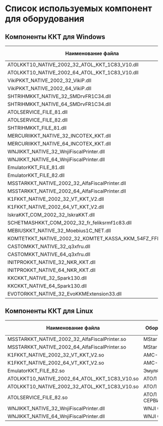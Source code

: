 # Список используемых компонент для оборудования #

## **Компоненты ККТ для Windows** ##

 Наименование файла | Оборудование | Разрядность клиента 1с| Ревизия | Версия
---------|----------|---------|---------|---------
ATOLKKT10_NATIVE_2002_32_ATOL_KKT_1C83_V10.dll | АТОЛ | 32x | 3002 | 10.9.0.0 | 12.08.2021
ATOLKKT10_NATIVE_2002_64_ATOL_KKT_1C83_V10.dll | АТОЛ | 64x | 3002 | 10.9.0.0 | 12.08.2021
VikiPKKT_NATIVE_2002_32_VikiP.dll | ВИКИ ПРИНТ\ ПИРИТ | 32x | 3002 | 1.5.0.15 | 12.08.2021
VikiPKKT_NATIVE_2002_64_VikiP.dll | ВИКИ ПРИНТ\ ПИРИТ | 64x | 3002 | 1.5.0.15 | 12.08.2021
SHTRIHMKKT_NATIVE_32_SMDrvFR1C34.dll | ШТРИХ М | 32x | 3004 | 4.16.0.868 | 12.08.2021
SHTRIHMKKT_NATIVE_64_SMDrvFR1C34.dll | ШТРИХ М | 64x | 3004 | 4.16.0.868 | 12.08.2021
ATOLSERVICE_FILE_81.dll | АТОЛ ВЕБ-СЕРВИС | 32x | 3002 | 1.31 | 30.03.2021
ATOLSERVICE_FILE_82.dll | АТОЛ ВЕБ-СЕРВИС | 32x-64x | 3002 | 1.31 | 30.03.2021
SHTRIHMKKT_FILE_81.dll | ШТРИХ М | 32x | 3002 | 1.0.1 | 30.03.2021
MERCURIIKKT_NATIVE_32_INCOTEX_KKT.dll | Меркурий-115\119\130\180\185 | 32x | 3003 | 2.0.0.29 | 08.12.2020
MERCURIIKKT_NATIVE_64_INCOTEX_KKT.dll | Меркурий-115\119\130\180\185 | 64x | 3003 | 2.0.0.29 | 08.12.2020
WNJIKKT_NATIVE_32_WnjiFiscalPrinter.dll | WNJI 003Ф | 32x | 3003 | 1.3.30 | 11.09.2020
WNJIKKT_NATIVE_64_WnjiFiscalPrinter.dll | WNJI 003Ф | 64x | 3003 | 1.3.30 | 11.09.2020
EmulatorKKT_FILE_81.dll | Эмулятор | 32x | 3002 | 1.06 | 30.08.2020
EmulatorKKT_FILE_82.dll | Эмулятор | 32x-64x | 3002 | 1.06 | 30.08.2020
MSSTARKKT_NATIVE_2002_32_AlfaFiscalPrinter.dll | MStar-TK | 32x | 3002 | 1.3.29.0 | 05.07.2020
MSSTARKKT_NATIVE_2002_64_AlfaFiscalPrinter.dll | MStar-TK | 64x | 3002 | 1.3.29.0 | 05.07.2020
K1FKKT_NATIVE_2002_32_VT_KKT_V2.dll | АМС-100Ф\К1Ф | 32x | 3002 | 2.0.0.57 | 05.07.2020
K1FKKT_NATIVE_2002_64_VT_KKT_V2.dll | АМС-100Ф\К1Ф | 64x | 3002 | 2.0.0.57 | 05.07.2020
IskraKKT_COM_2002_32_IskraKKT.dll | ПРИМ 07\08\88\09Ф | 32x | 3002 | 2.0.4.1 | 05.07.2020
SCHETMASHKKT_COM_2002_32_fr_feliksrmf1c83.dll | Феликс-РМФ | 32x | 3002 | 1.1.20.331 | 05.07.2020
MEBIUSKKT_NATIVE_32_Moebius1C_NET.dll | МЁБИУС NET H21 Ф | 32x | 2005 | 3.1.1.3 | 13.01.2020
KOMTETKKT_NATIVE_2002_32_KOMTET_KASSA_KKM_54FZ_FFD105.dll | КОМТЕТ КАССА | 32x | 2005 | 1.0.3.1 |
CASTOMKKT_NATIVE_32_q3xfru.dll | Q3X-Ф | 32x |  |  | 12.08.2021
CASTOMKKT_NATIVE_64_q3xfru.dll | Q3X-Ф | 64x |  |  | 12.08.2021
INITPROKKT_NATIVE_32_NKR_KKT.dll | НКР-01-Ф | 32x | 3002 | 1.3.0.1 | 12.08.2021
INITPROKKT_NATIVE_64_NKR_KKT.dll | НКР-01-Ф | 64x | 3002 | 1.3.0.1 | 12.08.2021
KKCKKT_NATIVE_32_Spark130.dll | СПАРК 115-Ф\СПАРК 130-Ф  | 32x | 3002 | 2.0.0.2 | 12.08.2021
KKCKKT_NATIVE_64_Spark130.dll | СПАРК 115-Ф\СПАРК 130-Ф  | 64x | 3002 | 2.0.0.2 | 12.08.2021
EVOTORKKT_NATIVE_32_EvoKKMExtension33.dll | Эвотор Power | 32x | 3003 | 1.4.0525.0941 | 12.08.2021

## **Компоненты ККТ для Linux** ##

 Наименование файла | Оборудование | Разрядность клиента 1с| Ревизия | Версия
---------|----------|---------|---------|---------
MSSTARKKT_NATIVE_2002_32_AlfaFiscalPrinter.so | MStar-TK | 32x | 3002 | 1.3.29.0
MSSTARKKT_NATIVE_2002_64_AlfaFiscalPrinter.so | MStar-TK | 64x | 3002 | 1.3.29.0
K1FKKT_NATIVE_2002_32_VT_KKT_V2.so | АМС-100Ф\К1Ф | 32x | 3002 | 2.0.0.57
K1FKKT_NATIVE_2002_64_VT_KKT_V2.so | АМС-100Ф\К1Ф | 64x | 3002 | 2.0.0.57
EmulatorKKT_FILE_82.so | Эмулятор | 32x-64x | 3002 | 1.06
ATOLKKT10_NATIVE_2002_64_ATOL_KKT_1C83_V10.so | АТОЛ | 64x | 3002 | 10.9.0.0
ATOLKKT10_NATIVE_2002_32_ATOL_KKT_1C83_V10.so | АТОЛ | 32x | 3002 | 10.9.0.0
ATOLSERVICE_FILE_82.so | АТОЛ ВЕБ-СЕРВИС | 32x-64x | 3002 | 1.31
WNJIKKT_NATIVE_32_WnjiFiscalPrinter.dll | WNJI 003Ф | 32x | 3003 | 1.3.30
WNJIKKT_NATIVE_64_WnjiFiscalPrinter.dll | WNJI 003Ф | 64x | 3003 | 1.3.30
